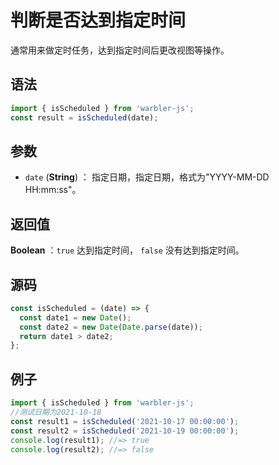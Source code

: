 # 判断是否达到指定时间

通常用来做定时任务，达到指定时间后更改视图等操作。

## 语法

```js
import { isScheduled } from 'warbler-js';
const result = isScheduled(date);
```

## 参数

- `date` (**String**) ： 指定日期，指定日期，格式为"YYYY-MM-DD HH:mm:ss"。

## 返回值

**Boolean** ：`true` 达到指定时间， `false` 没有达到指定时间。

## 源码

```js
const isScheduled = (date) => {
  const date1 = new Date();
  const date2 = new Date(Date.parse(date));
  return date1 > date2;
};
```

## 例子

```js
import { isScheduled } from 'warbler-js';
//测试日期为2021-10-18
const result1 = isScheduled('2021-10-17 00:00:00');
const result2 = isScheduled('2021-10-19 00:00:00');
console.log(result1); //=> true
console.log(result2); //=> false
```
